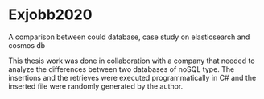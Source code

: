 # Exjobb2020
A comparison between could database, case study on elasticsearch and cosmos db

This thesis work was done in collaboration with a company that needed to analyze the differences between two databases of noSQL type. 
The insertions and the retrieves were executed programmatically in C# and the inserted file were randomly generated by the author. 

